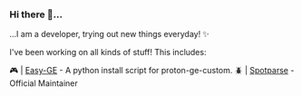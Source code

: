 ### Hi there 👋...

...I am a developer, trying out new things everyday! ✨<br>

I've been working on all kinds of stuff! This includes:

🎮 | [Easy-GE](https://github.com/alexklann/easy-ge) - A python install script for proton-ge-custom.
🪲 | [Spotparse](https://github.com/MaxiStrigl/Spotparse) - Official Maintainer
